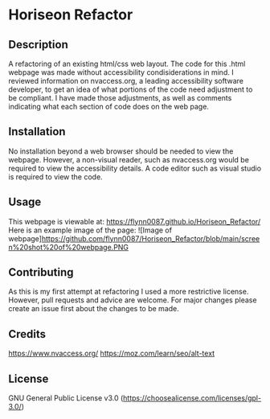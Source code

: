 # Horiseon Refactor

## Description
A refactoring of an existing html/css web layout. The code for this .html webpage was made without accessibility condisiderations in mind. I reviewed information on nvaccess.org, a leading accessibility software developer, to get an idea of what portions of the code need adjustment to be compliant. I have made those adjustments, as well as comments indicating what each section of code does on the web page.

## Installation
No installation beyond a web browser should be needed to view the webpage. However, a non-visual reader, such as nvaccess.org would be required to view the accessibility details. A code editor such as visual studio is required to view the code.

## Usage
This webpage is viewable at: https://flynn0087.github.io/Horiseon_Refactor/
Here is an example image of the page: 
![Image of webpage]https://github.com/flynn0087/Horiseon_Refactor/blob/main/screen%20shot%20of%20webpage.PNG

## Contributing
As this is my first attempt at refactoring I used a more restrictive license. However, pull requests and advice are welcome. For major changes please create an issue first about the changes to be made.

## Credits
https://www.nvaccess.org/
https://moz.com/learn/seo/alt-text

## License
GNU General Public License v3.0 (https://choosealicense.com/licenses/gpl-3.0/)
